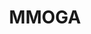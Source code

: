 ---
title: MMOGA
description: Buy games & digital codes with Bitcoin.
homepage: https://en.mmoga.net/
altFor: ['gamesplanet', 'kinguin', 'microsoft', 'playasia']
---